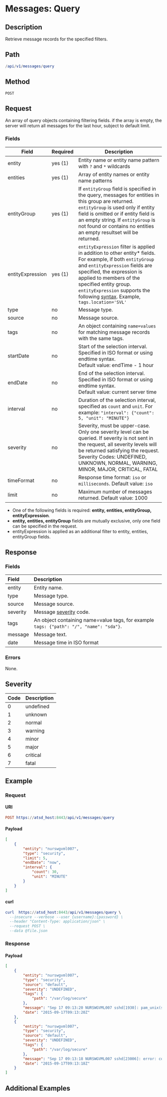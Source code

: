 # Messages: Query

## Description

Retrieve message records for the specified filters.

## Path

```elm
/api/v1/messages/query
```

## Method

```
POST 
```

## Request 

An array of query objects containing filtering fields. if the array is empty, the server will return all messages for the last hour, subject to default limit.

### Fields

| **Field** | **Required** | **Description** |
|---|---|---|
| entity    | yes (1)         | Entity name or entity name pattern with `?` and `*` wildcards|
| entities | yes (1) | Array of entity names or entity name patterns |
| entityGroup | yes (1) | If `entityGroup` field is specified in the query, messages for entities in this group are returned. `entityGroup` is used only if entity field is omitted or if entity field is an empty string. If `entityGroup` is not found or contains no entities an empty resultset will be returned. |
| entityExpression | yes (1) | `entityExpression` filter is applied in addition to other entity* fields. For example, if both `entityGroup` and `entityExpression` fields are specified, the expression is applied to members of the specified entity group. `entityExpression` supports the following [syntax](/rule-engine/functions.md). Example, `tags.location='SVL'`  |
|type       |  no   | Message type. |
|source       |  no   | Message source. |
|tags	      | no  | An object containing `name=values` for matching message records with the same tags.         |
|startDate	  | no  | Start of the selection interval. Specified in ISO format or using endtime syntax.<br>Default value: endTime - 1 hour    |
|endDate	  | no  | End of the selection interval. Specified in ISO format or using endtime syntax. <br>Default value: current server time     |
|interval | no | Duration of the selection interval, specified as `count` and `unit`. For example: `"interval": {"count": 5, "unit": "MINUTE"}` |
|severity       |  no   | Severity, must be upper-case. Only one severity level can be queried. If severity is not sent in the request, all severity levels will be returned satisfying the request. Severity Codes:  UNDEFINED, UNKNOWN, NORMAL, WARNING, MINOR, MAJOR, CRITICAL, FATAL |
|timeFormat   | no  | Response time format: `iso` or `milliseconds`. Default value: `iso`|
|limit        |	no  | Maximum number of messages returned. Default value: 1000  |

* One of the following fields is required: **entity, entities, entityGroup, entityExpression**. 
* **entity, entities, entityGroup** fields are mutually exclusive, only one field can be specified in the request. 
* entityExpression is applied as an additional filter to entity, entities, entityGroup fields.

## Response 

### Fields

| **Field** | **Description** |
|:---|:---|
|entity | Entity name. |
|type | Message type. |
|source | Message source. |
|severity | Message [severity](#severity) code. |
|tags | An object containing name=value tags, for example `tags: {"path": "/", "name": "sda"}`. |
|message | Message text. |
|date | Message time in ISO format |

### Errors

None.

## Severity

| **Code** | **Description** |
|:---|:---|
| 0 | undefined |
| 1 | unknown |
| 2 | normal |
| 3 | warning |
| 4 | minor |
| 5 | major |
| 6 | critical |
| 7 | fatal |

## Example

### Request

#### URI

```elm
POST https://atsd_host:8443/api/v1/messages/query
```
#### Payload

```json
[
    {
        "entity": "nurswgvml007",
        "type": "security",
        "limit": 5,
        "endDate": "now",
        "interval": {
            "count": 30,
            "unit": "MINUTE"
        }
    }
]
```

#### curl

```elm
curl  https://atsd_host:8443/api/v1/messages/query \
  --insecure --verbose --user {username}:{password} \
  --header "Content-Type: application/json" \
  --request POST \
  --data @file.json
  ```
  
### Response

#### Payload

```json
[
    {
        "entity": "nurswgvml007",
        "type": "security",
        "source": "default",
        "severity": "UNDEFINED",
        "tags": {
            "path": "/var/log/secure"
        },
        "message": "Sep 17 09:13:20 NURSWGVML007 sshd[1930]: pam_unix(sshd:session): session closed for user nmonuser",
        "date": "2015-09-17T09:13:20Z"
    },
    {
        "entity": "nurswgvml007",
        "type": "security",
        "source": "default",
        "severity": "UNDEFINED",
        "tags": {
            "path": "/var/log/secure"
        },
        "message": "Sep 17 09:13:18 NURSWGVML007 sshd[23006]: error: connect_to localhost port 8081: failed.",
        "date": "2015-09-17T09:13:18Z"
    }
]
```

## Additional Examples
